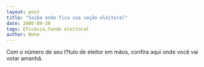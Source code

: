 ```yaml
---
layout: post
title: "Saiba onde fica sua seção eleitoral"
date: 2006-09-30
tags: Eficácia,fundo eleitoral
author: None
---
```

Com o número de seu t?tulo de eleitor em mãos, confira aqui onde você vai votar amanhã. 